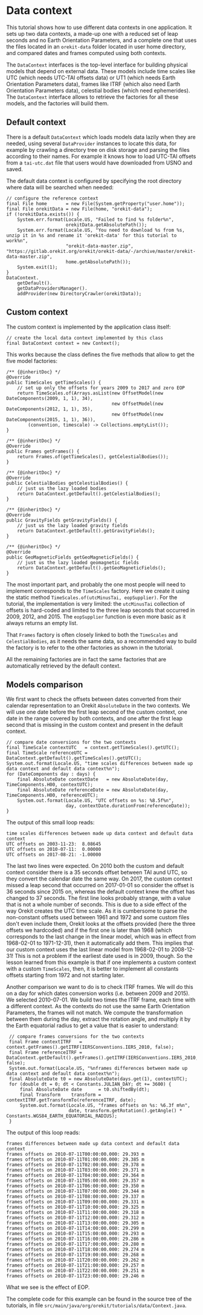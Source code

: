 <!--- Copyright 2002-2021 CS GROUP
  Licensed under the Apache License, Version 2.0 (the "License");
  you may not use this file except in compliance with the License.
  You may obtain a copy of the License at

    http://www.apache.org/licenses/LICENSE-2.0

  Unless required by applicable law or agreed to in writing, software
  distributed under the License is distributed on an "AS IS" BASIS,
  WITHOUT WARRANTIES OR CONDITIONS OF ANY KIND, either express or implied.
  See the License for the specific language governing permissions and
  limitations under the License.
-->

# Data context

This tutorial shows how to use different data contexts in one application.
It sets up two data contexts, a made-up one with a reduced set of leap
seconds and no Earth Orientation Parameters, and a complete one that uses
the files located in an `orekit-data` folder located in user home directory,
and compared dates and frames computed using both contexts.

The `DataContext` interfaces is the top-level interface for building physical
models that depend on external data. These models include time scales like
UTC (which needs UTC-TAI offsets data) or UT1 (which needs Earth Orientation
Parameters data), frames like ITRF (which also need Earth Orientation
Parameters data), celestial bodies (which need ephemerides). The `DataContext`
interface allows to retrieve the factories for all these models, and the
factories will build them.

## Default context

There is a default `DataContext` which loads models data lazily when they
are needed, using several `DataProvider` instances to locate this data,
for example by crawling a directory tree on disk storage and parsing the
files according to their names. For example it knows how to load UTC-TAI offsets
from a `tai-utc.dat` file that users would have downloaded from USNO and saved.

The default data context is configured by specifying the root directory
where data will be searched when needed:

    // configure the reference context
    final File home       = new File(System.getProperty("user.home"));
    final File orekitData = new File(home, "orekit-data");
    if (!orekitData.exists()) {
        System.err.format(Locale.US, "Failed to find %s folder%n",
                          orekitData.getAbsolutePath());
        System.err.format(Locale.US, "You need to download %s from %s, unzip it in %s and rename it 'orekit-data' for this tutorial to work%n",
                          "orekit-data-master.zip", "https://gitlab.orekit.org/orekit/orekit-data/-/archive/master/orekit-data-master.zip",
                          home.getAbsolutePath());
        System.exit(1);
    }
    DataContext.
        getDefault().
        getDataProvidersManager().
        addProvider(new DirectoryCrawler(orekitData));

## Custom context

The custom context is implemented by the application class itself:

    // create the local data context implemented by this class
    final DataContext context = new Context();
    
This works because the class defines the five methods that allow to get the five
model factories:

    /** {@inheritDoc} */
    @Override
    public TimeScales getTimeScales() {
        // set up only the offsets for years 2009 to 2017 and zero EOP
        return TimeScales.of(Arrays.asList(new OffsetModel(new DateComponents(2009, 1, 1), 34),
                                           new OffsetModel(new DateComponents(2012, 1, 1), 35),
                                           new OffsetModel(new DateComponents(2015, 1, 1), 36)),
            (convention, timescale) -> Collections.emptyList());
    }

    /** {@inheritDoc} */
    @Override
    public Frames getFrames() {
        return Frames.of(getTimeScales(), getCelestialBodies());
    }

    /** {@inheritDoc} */
    @Override
    public CelestialBodies getCelestialBodies() {
        // just us the lazy loaded bodies
        return DataContext.getDefault().getCelestialBodies();
    }

    /** {@inheritDoc} */
    @Override
    public GravityFields getGravityFields() {
        // just us the lazy loaded gravity fields
        return DataContext.getDefault().getGravityFields();
    }

    /** {@inheritDoc} */
    @Override
    public GeoMagneticFields getGeoMagneticFields() {
        // just us the lazy loaded geomagnetic fields
        return DataContext.getDefault().getGeoMagneticFields();
    }

The most important part, and probably the one most people will need to
implement corresponds to the `TimeScales` factory. Here we create it using
the static method `TimeScales.of(utcMinusTai, eopSupplier)`. For the tutorial,
the implementation is very limited: the `utcMinusTai` collection of offsets
is hard-coded and limited to the three leap seconds that occurred in 2009,
2012, and 2015. The `eopSupplier` function is even more basic as it always
returns an empty list.

That `Frames` factory is often closely linked to both the `TimeScales` and
`CelestialBodies`, as it needs the same data, so a recommended way to build
the factory is to refer to the other factories as shown in the tutorial.

All the remaining factories are in fact the same factories that are automatically
retrieved by the default context.

## Models comparison

We first want to check the offsets between dates converted from their calendar
representation to an Orekit `AbsoluteDate` in the two contexts. We will use
one date before the first leap second of the custom context, one date in
the range covered by both contexts, and one after the first leap second that is
missing in the custom context and present in the default context.

    // compare date conversions for the two contexts
    final TimeScale contextUTC   = context.getTimeScales().getUTC();
    final TimeScale referenceUTC = DataContext.getDefault().getTimeScales().getUTC();
    System.out.format(Locale.US, "time scales differences between made up data context and default data context%n");
    for (DateComponents day : days) {
        final AbsoluteDate contextDate   = new AbsoluteDate(day, TimeComponents.H00, contextUTC);
        final AbsoluteDate referenceDate = new AbsoluteDate(day, TimeComponents.H00, referenceUTC);
        System.out.format(Locale.US, "UTC offsets on %s: %8.5f%n",
                          day, contextDate.durationFrom(referenceDate));
    }

The output of this small loop reads:

    time scales differences between made up data context and default data context
    UTC offsets on 2003-11-23:  8.08645
    UTC offsets on 2010-07-11:  0.00000
    UTC offsets on 2017-08-21: -1.00000

The last two lines were expected. On 2010 both the custom and default context
consider there is a 35 seconds offset between TAI aund UTC, so they convert
the calendar date the same way. On 2017, the custom context missed a leap
second that occurred on 2017-01-01 so consider the offset is 36 seconds since
2015 on, whereas the default context knew the offset has changed to 37 seconds.
The first line looks probably strange, with a value that is not a whole number of
seconds. This is due to a side effect of the way Orekit creates the UTC time
scale. As it is cumbersome to parse the non-constant offsets used between 1961
and 1972 and some custom files don't even include them, Orekit looks at the offsets
provided (here the three offsets we hardcoded) and if the first one is later than
1968 (which corresponds to the last change in the linear model, which was in effect
from 1968-02-01 to 1971-12-31), then it automatically add them. This implies that
our custom context uses the last linear model from 1968-02-01 to 2008-12-31! This
is not a problem if the earliest date used is in 2009, though. So the lesson learned
from this example is that if one implements a custom context with a custom
`TimeScales`, then, it is better to implement all constants offsets starting from
1972 and not starting later.

Another comparison we want to do is to check ITRF frames. We will do this on
a day for which dates conversion works (i.e. between 2009 and 2015). We selected
2010-07-01. We build two times the ITRF frame, each time with a different context.
As the contexts do not use the same Earth Orientation Parameters, the frames
will not match. We compute the transformation between them during the day, extract
the rotation angle, and multiply it by the Earth equatorial radius to get a value
that is easier to understand:

     // compare frames conversions for the two contexts
     final Frame contextITRF   = context.getFrames().getITRF(IERSConventions.IERS_2010, false);
     final Frame referenceITRF = DataContext.getDefault().getFrames().getITRF(IERSConventions.IERS_2010, false);
     System.out.format(Locale.US, "%nframes differences between made up data context and default data context%n");
     final AbsoluteDate t0 = new AbsoluteDate(days.get(1), contextUTC);
     for (double dt = 0; dt < Constants.JULIAN_DAY; dt += 3600) {
         final AbsoluteDate date      = t0.shiftedBy(dt);
         final Transform    transform = contextITRF.getTransformTo(referenceITRF, date);
         System.out.format(Locale.US, "frames offsets on %s: %6.3f m%n",
                           date, transform.getRotation().getAngle() * Constants.WGS84_EARTH_EQUATORIAL_RADIUS);
     }

The output of this loop reads:

    frames differences between made up data context and default data context
    frames offsets on 2010-07-11T00:00:00.000: 29.393 m
    frames offsets on 2010-07-11T01:00:00.000: 29.385 m
    frames offsets on 2010-07-11T02:00:00.000: 29.378 m
    frames offsets on 2010-07-11T03:00:00.000: 29.371 m
    frames offsets on 2010-07-11T04:00:00.000: 29.364 m
    frames offsets on 2010-07-11T05:00:00.000: 29.357 m
    frames offsets on 2010-07-11T06:00:00.000: 29.350 m
    frames offsets on 2010-07-11T07:00:00.000: 29.344 m
    frames offsets on 2010-07-11T08:00:00.000: 29.337 m
    frames offsets on 2010-07-11T09:00:00.000: 29.331 m
    frames offsets on 2010-07-11T10:00:00.000: 29.325 m
    frames offsets on 2010-07-11T11:00:00.000: 29.318 m
    frames offsets on 2010-07-11T12:00:00.000: 29.312 m
    frames offsets on 2010-07-11T13:00:00.000: 29.305 m
    frames offsets on 2010-07-11T14:00:00.000: 29.299 m
    frames offsets on 2010-07-11T15:00:00.000: 29.293 m
    frames offsets on 2010-07-11T16:00:00.000: 29.286 m
    frames offsets on 2010-07-11T17:00:00.000: 29.280 m
    frames offsets on 2010-07-11T18:00:00.000: 29.274 m
    frames offsets on 2010-07-11T19:00:00.000: 29.268 m
    frames offsets on 2010-07-11T20:00:00.000: 29.262 m
    frames offsets on 2010-07-11T21:00:00.000: 29.257 m
    frames offsets on 2010-07-11T22:00:00.000: 29.251 m
    frames offsets on 2010-07-11T23:00:00.000: 29.246 m

What we see is the effect of EOP.

The complete code for this example can be found in the source tree of the tutorials,
in file `src/main/java/org/orekit/tutorials/data/Context.java`.
